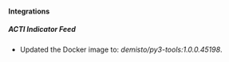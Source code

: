 #### Integrations
##### ACTI Indicator Feed
- Updated the Docker image to: *demisto/py3-tools:1.0.0.45198*.
